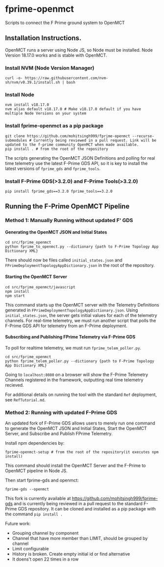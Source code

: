 # fprime-openmct
Scripts to connect the F Prime ground system to OpenMCT

## Installation Instructions.
OpenMCT runs a server using Node JS, so Node must be installed. Node Version 18.17.0 works and is stable with OpenMCT.
### Install NVM (Node Version Manager)
```
curl -o- https://raw.githubusercontent.com/nvm-sh/nvm/v0.39.1/install.sh | bash
```
### Install Node 
```
nvm install v18.17.0
nvm alias default v18.17.0 # Make v18.17.0 default if you have multiple Node Versions on your system
```

### Install fprime-openmct as a pip package
```
git clone https://github.com/mohitsingh999/fprime-openmct --recurse-submodules # Currently being reviewed in a pull request. Link will be updated to the f-prime community OpenMCT when made available.
pip install . # from the root of the repository 
```


The scripts generating the OpenMCT JSON Definitions and polling for real time telemetry use the latest F-Prime GDS API, so it is key to install the latest versions of `fprime_gds` and `fprime_tools`. 
### Install F-Prime GDS(>3.2.0) and F-Prime Tools(>3.2.0)
```
pip install fprime_gds==3.2.0 fprime_tools==3.2.0
```



## Running the F-Prime OpenMCT Pipeline

### Method 1: Manually Running without updated F' GDS

#### Generating the OpenMCT JSON and Initial States
```
cd src/fprime_openmct
python fprime_to_openmct.py --dictionary {path to F-Prime Topology App Dictionary XML}
```

There should now be files called `initial_states.json` and `FPrimeDeploymentTopologyAppDictionary.json` in the root of the repository. 

#### Starting the OpenMCT Server
```
cd src/fprime_openmct/javascript
npm install
npm start
```
This command starts up the OpenMCT server with the Telemetry Definitions generated in `FPrimeDeploymentTopologyAppDictionary.json`. Using `initial_states.json`, the server gets initial values for each of the telemetry channels. For real-time telemetry, we must run another script that polls the F-Prime GDS API for telemetry from an F-Prime deployment. 

#### Subscribing and Publishing FPrime Telemetry via F-Prime GDS 
To poll for realtime telemetry, we must run `fprime_telem_poller.py`. 
```
cd src/fprime_openmct 
python fprime_telem_poller.py --dictionary {path to F-Prime Topology App Dictionary XML} 
```
Going to `localhost:8080` on a browser will show the F-Prime Telemetry Channels registered in the framework, outputting real time telemetry recieved. 

For additional details on running the tool with the standard `Ref` deployment, see `RefTutorial.md`. 

### Method 2: Running with updated F-Prime GDS
An updated fork of F-Prime GDS allows users to merely run one command to generate the OpenMCT JSON and Initial States, Start the OpenMCT Server, and Subscribe and Publish FPrime Telemetry.

Install npm dependencies by:

```
fprime-openmct-setup # from the root of the repository(it executes npm install)
```
This command should install the OpenMCT Server and the F-Prime to OpenMCT pipeline in Node JS. 

Then start fprime-gds and openmct:

```
fprime-gds --openmct
```
This fork is currently available at https://github.com/mohitsingh999/fprime-gds and is currently being reviewed in a pull request to the standard F-Prime GDS repository. It can be cloned and installed as a pip package with the command ```pip install .```





Future work:

* Grouping channel by component
* Channel that have more member than LIMIT, should be grouped by channel
* Limit configurable
* History is broken. Create empty initial id or find alternative
* It doens't open 22 times in a row